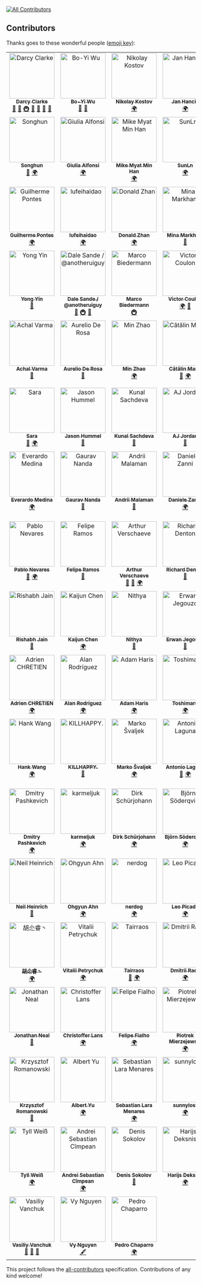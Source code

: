 
[![All Contributors](https://img.shields.io/badge/all_contributors-103-orange.svg?style=flat-square)](#contributors-)
## Contributors

Thanks goes to these wonderful people ([emoji key](https://github.com/kentcdodds/all-contributors#emoji-key)):

<!-- ALL-CONTRIBUTORS-LIST:START - Do not remove or modify this section -->
<!-- prettier-ignore-start -->
<!-- markdownlint-disable -->
<table>
  <tbody>
    <tr>
      <td align="center" valign="top" width="16.66%"><a href="http://darcyclarke.me/"><img src="https://avatars2.githubusercontent.com/u/459713?v=4?s=120" width="120px;" alt="Darcy Clarke"/><br /><sub><b>Darcy Clarke</b></sub></a><br /><a href="#ideas-darcyclarke" title="Ideas, Planning, & Feedback">🤔</a> <a href="https://github.com/h5bp/Front-end-Developer-Interview-Questions/commits?author=darcyclarke" title="Documentation">📖</a> <a href="#infra-darcyclarke" title="Infrastructure (Hosting, Build-Tools, etc)">🚇</a> <a href="https://github.com/h5bp/Front-end-Developer-Interview-Questions/pulls?q=is%3Apr+reviewed-by%3Adarcyclarke" title="Reviewed Pull Requests">👀</a> <a href="#question-darcyclarke" title="Answering Questions">💬</a> <a href="#talk-darcyclarke" title="Talks">📢</a> <a href="#maintenance-darcyclarke" title="Maintenance">🚧</a></td>
      <td align="center" valign="top" width="16.66%"><a href="http://about.me/appleboy"><img src="https://avatars0.githubusercontent.com/u/21979?v=4?s=120" width="120px;" alt="Bo-Yi Wu"/><br /><sub><b>Bo-Yi Wu</b></sub></a><br /><a href="https://github.com/h5bp/Front-end-Developer-Interview-Questions/commits?author=appleboy" title="Documentation">📖</a> <a href="https://github.com/h5bp/Front-end-Developer-Interview-Questions/pulls?q=is%3Apr+reviewed-by%3Aappleboy" title="Reviewed Pull Requests">👀</a></td>
      <td align="center" valign="top" width="16.66%"><a href="http://nikolay.it"><img src="https://avatars1.githubusercontent.com/u/3106986?v=4?s=120" width="120px;" alt="Nikolay Kostov"/><br /><sub><b>Nikolay Kostov</b></sub></a><br /><a href="#translation-NikolayIT" title="Translation">🌍</a></td>
      <td align="center" valign="top" width="16.66%"><a href="http://hancic.info"><img src="https://avatars3.githubusercontent.com/u/356488?v=4?s=120" width="120px;" alt="Jan Hancic"/><br /><sub><b>Jan Hancic</b></sub></a><br /><a href="#translation-janhancic" title="Translation">🌍</a></td>
      <td align="center" valign="top" width="16.66%"><a href="http://twitter.com/richgilbank"><img src="https://avatars2.githubusercontent.com/u/1245284?v=4?s=120" width="120px;" alt="Rich Gilbank"/><br /><sub><b>Rich Gilbank</b></sub></a><br /><a href="https://github.com/h5bp/Front-end-Developer-Interview-Questions/commits?author=richgilbank" title="Documentation">📖</a> <a href="https://github.com/h5bp/Front-end-Developer-Interview-Questions/pulls?q=is%3Apr+reviewed-by%3Arichgilbank" title="Reviewed Pull Requests">👀</a></td>
      <td align="center" valign="top" width="16.66%"><a href="https://github.com/mattiasw"><img src="https://avatars0.githubusercontent.com/u/564615?v=4?s=120" width="120px;" alt="Mattias Wallander"/><br /><sub><b>Mattias Wallander</b></sub></a><br /><a href="#translation-mattiasw" title="Translation">🌍</a></td>
    </tr>
    <tr>
      <td align="center" valign="top" width="16.66%"><a href="http://gplus.to/songhun"><img src="https://avatars0.githubusercontent.com/u/760451?v=4?s=120" width="120px;" alt="Songhun"/><br /><sub><b>Songhun</b></sub></a><br /><a href="https://github.com/h5bp/Front-end-Developer-Interview-Questions/commits?author=Songhun" title="Documentation">📖</a> <a href="#translation-Songhun" title="Translation">🌍</a></td>
      <td align="center" valign="top" width="16.66%"><a href="http://giugee.com/portfolio"><img src="https://avatars3.githubusercontent.com/u/458523?v=4?s=120" width="120px;" alt="Giulia Alfonsi"/><br /><sub><b>Giulia Alfonsi</b></sub></a><br /><a href="#translation-electricg" title="Translation">🌍</a></td>
      <td align="center" valign="top" width="16.66%"><a href="http://mmhan.net"><img src="https://avatars0.githubusercontent.com/u/301672?v=4?s=120" width="120px;" alt="Mike Myat Min Han"/><br /><sub><b>Mike Myat Min Han</b></sub></a><br /><a href="#translation-mmhan" title="Translation">🌍</a></td>
      <td align="center" valign="top" width="16.66%"><a href="http://www.zhihu.com/people/deng-chen-hua"><img src="https://avatars0.githubusercontent.com/u/1861976?v=4?s=120" width="120px;" alt="SunLn"/><br /><sub><b>SunLn</b></sub></a><br /><a href="#translation-SunLn" title="Translation">🌍</a></td>
      <td align="center" valign="top" width="16.66%"><a href="http://javarouka.github.com"><img src="https://avatars2.githubusercontent.com/u/1438503?v=4?s=120" width="120px;" alt="Yi, Hangehee"/><br /><sub><b>Yi, Hangehee</b></sub></a><br /><a href="#translation-javarouka" title="Translation">🌍</a></td>
      <td align="center" valign="top" width="16.66%"><a href="https://github.com/shawnqiang"><img src="https://avatars1.githubusercontent.com/u/284017?v=4?s=120" width="120px;" alt="shawnqiang"/><br /><sub><b>shawnqiang</b></sub></a><br /><a href="#translation-shawnqiang" title="Translation">🌍</a></td>
    </tr>
    <tr>
      <td align="center" valign="top" width="16.66%"><a href="http://guilhermepontes.com"><img src="https://avatars2.githubusercontent.com/u/2065325?v=4?s=120" width="120px;" alt="Guilherme Pontes"/><br /><sub><b>Guilherme Pontes</b></sub></a><br /><a href="#translation-guilhermepontes" title="Translation">🌍</a></td>
      <td align="center" valign="top" width="16.66%"><a href="https://github.com/lufeihaidao"><img src="https://avatars3.githubusercontent.com/u/1731864?v=4?s=120" width="120px;" alt="lufeihaidao"/><br /><sub><b>lufeihaidao</b></sub></a><br /><a href="#translation-lufeihaidao" title="Translation">🌍</a></td>
      <td align="center" valign="top" width="16.66%"><a href="http://about.me/DonaldZhan"><img src="https://avatars2.githubusercontent.com/u/3182876?v=4?s=120" width="120px;" alt="Donald Zhan"/><br /><sub><b>Donald Zhan</b></sub></a><br /><a href="#translation-dz1984" title="Translation">🌍</a></td>
      <td align="center" valign="top" width="16.66%"><a href="http://mina.codes"><img src="https://avatars1.githubusercontent.com/u/876210?v=4?s=120" width="120px;" alt="Mina Markham"/><br /><sub><b>Mina Markham</b></sub></a><br /><a href="https://github.com/h5bp/Front-end-Developer-Interview-Questions/commits?author=minamarkham" title="Documentation">📖</a></td>
      <td align="center" valign="top" width="16.66%"><a href="http://paulirish.com"><img src="https://avatars0.githubusercontent.com/u/39191?v=4?s=120" width="120px;" alt="Paul Irish"/><br /><sub><b>Paul Irish</b></sub></a><br /><a href="https://github.com/h5bp/Front-end-Developer-Interview-Questions/commits?author=paulirish" title="Documentation">📖</a></td>
      <td align="center" valign="top" width="16.66%"><a href="https://mathieuhays.co.uk"><img src="https://avatars2.githubusercontent.com/u/5703113?v=4?s=120" width="120px;" alt="Mathieu Hays"/><br /><sub><b>Mathieu Hays</b></sub></a><br /><a href="#translation-mathieuhays" title="Translation">🌍</a></td>
    </tr>
    <tr>
      <td align="center" valign="top" width="16.66%"><a href="https://yanni4night.github.io"><img src="https://avatars0.githubusercontent.com/u/1710436?v=4?s=120" width="120px;" alt="Yong Yin"/><br /><sub><b>Yong Yin</b></sub></a><br /><a href="https://github.com/h5bp/Front-end-Developer-Interview-Questions/commits?author=yanni4night" title="Documentation">📖</a></td>
      <td align="center" valign="top" width="16.66%"><a href="http://dalesande.com"><img src="https://avatars3.githubusercontent.com/u/181089?v=4?s=120" width="120px;" alt="Dale Sande / @anotheruiguy"/><br /><sub><b>Dale Sande / @anotheruiguy</b></sub></a><br /><a href="https://github.com/h5bp/Front-end-Developer-Interview-Questions/commits?author=blackfalcon" title="Documentation">📖</a> <a href="#infra-blackfalcon" title="Infrastructure (Hosting, Build-Tools, etc)">🚇</a> <a href="https://github.com/h5bp/Front-end-Developer-Interview-Questions/pulls?q=is%3Apr+reviewed-by%3Ablackfalcon" title="Reviewed Pull Requests">👀</a></td>
      <td align="center" valign="top" width="16.66%"><a href="https://www.marcobiedermann.com"><img src="https://avatars0.githubusercontent.com/u/5244986?v=4?s=120" width="120px;" alt="Marco Biedermann"/><br /><sub><b>Marco Biedermann</b></sub></a><br /><a href="#infra-marcobiedermann" title="Infrastructure (Hosting, Build-Tools, etc)">🚇</a></td>
      <td align="center" valign="top" width="16.66%"><a href="http://victorcoulon.com"><img src="https://avatars2.githubusercontent.com/u/594365?v=4?s=120" width="120px;" alt="Victor Coulon"/><br /><sub><b>Victor Coulon</b></sub></a><br /><a href="#translation-Victa" title="Translation">🌍</a> <a href="https://github.com/h5bp/Front-end-Developer-Interview-Questions/pulls?q=is%3Apr+reviewed-by%3AVicta" title="Reviewed Pull Requests">👀</a></td>
      <td align="center" valign="top" width="16.66%"><a href="https://github.com/demoive"><img src="https://avatars0.githubusercontent.com/u/472288?v=4?s=120" width="120px;" alt="Paulo Ávila"/><br /><sub><b>Paulo Ávila</b></sub></a><br /><a href="https://github.com/h5bp/Front-end-Developer-Interview-Questions/commits?author=demoive" title="Documentation">📖</a></td>
      <td align="center" valign="top" width="16.66%"><a href="https://github.com/ekremkaraca"><img src="https://avatars0.githubusercontent.com/u/690612?v=4?s=120" width="120px;" alt="Ekrem Karaca"/><br /><sub><b>Ekrem Karaca</b></sub></a><br /><a href="#translation-ekremkaraca" title="Translation">🌍</a></td>
    </tr>
    <tr>
      <td align="center" valign="top" width="16.66%"><a href="http://achalv.com"><img src="https://avatars3.githubusercontent.com/u/1014428?v=4?s=120" width="120px;" alt="Achal Varma"/><br /><sub><b>Achal Varma</b></sub></a><br /><a href="https://github.com/h5bp/Front-end-Developer-Interview-Questions/commits?author=achalv" title="Documentation">📖</a></td>
      <td align="center" valign="top" width="16.66%"><a href="https://www.audero.it"><img src="https://avatars2.githubusercontent.com/u/1430979?v=4?s=120" width="120px;" alt="Aurelio De Rosa"/><br /><sub><b>Aurelio De Rosa</b></sub></a><br /><a href="https://github.com/h5bp/Front-end-Developer-Interview-Questions/commits?author=AurelioDeRosa" title="Documentation">📖</a></td>
      <td align="center" valign="top" width="16.66%"><a href="https://github.com/d-i-b"><img src="https://avatars2.githubusercontent.com/u/553940?v=4?s=120" width="120px;" alt="Min Zhao"/><br /><sub><b>Min Zhao</b></sub></a><br /><a href="#translation-d-i-b" title="Translation">🌍</a></td>
      <td align="center" valign="top" width="16.66%"><a href="https://twitter.com/alrra"><img src="https://avatars1.githubusercontent.com/u/1223565?v=4?s=120" width="120px;" alt="Cătălin Mariș"/><br /><sub><b>Cătălin Mariș</b></sub></a><br /><a href="https://github.com/h5bp/Front-end-Developer-Interview-Questions/commits?author=alrra" title="Documentation">📖</a> <a href="#translation-alrra" title="Translation">🌍</a></td>
      <td align="center" valign="top" width="16.66%"><a href="https://s10wen.com"><img src="https://avatars2.githubusercontent.com/u/1136114?v=4?s=120" width="120px;" alt="Simon Owen"/><br /><sub><b>Simon Owen</b></sub></a><br /><a href="https://github.com/h5bp/Front-end-Developer-Interview-Questions/commits?author=s10wen" title="Documentation">📖</a></td>
      <td align="center" valign="top" width="16.66%"><a href="https://github.com/MaximKhlobystov"><img src="https://avatars0.githubusercontent.com/u/5004762?v=4?s=120" width="120px;" alt="Maxim Khlobystov"/><br /><sub><b>Maxim Khlobystov</b></sub></a><br /><a href="https://github.com/h5bp/Front-end-Developer-Interview-Questions/commits?author=MaximKhlobystov" title="Documentation">📖</a> <a href="https://github.com/h5bp/Front-end-Developer-Interview-Questions/pulls?q=is%3Apr+reviewed-by%3AMaximKhlobystov" title="Reviewed Pull Requests">👀</a></td>
    </tr>
    <tr>
      <td align="center" valign="top" width="16.66%"><a href="https://github.com/dermatobia"><img src="https://avatars2.githubusercontent.com/u/4896612?v=4?s=120" width="120px;" alt="Sara"/><br /><sub><b>Sara</b></sub></a><br /><a href="https://github.com/h5bp/Front-end-Developer-Interview-Questions/commits?author=dermatobia" title="Documentation">📖</a> <a href="#translation-dermatobia" title="Translation">🌍</a></td>
      <td align="center" valign="top" width="16.66%"><a href="https://github.com/jhummel"><img src="https://avatars0.githubusercontent.com/u/495484?v=4?s=120" width="120px;" alt="Jason Hummel"/><br /><sub><b>Jason Hummel</b></sub></a><br /><a href="https://github.com/h5bp/Front-end-Developer-Interview-Questions/commits?author=jhummel" title="Documentation">📖</a></td>
      <td align="center" valign="top" width="16.66%"><a href="https://github.com/kunsachdeva"><img src="https://avatars2.githubusercontent.com/u/5383258?v=4?s=120" width="120px;" alt="Kunal Sachdeva"/><br /><sub><b>Kunal Sachdeva</b></sub></a><br /><a href="https://github.com/h5bp/Front-end-Developer-Interview-Questions/commits?author=kunsachdeva" title="Documentation">📖</a></td>
      <td align="center" valign="top" width="16.66%"><a href="https://strugee.net"><img src="https://avatars0.githubusercontent.com/u/911174?v=4?s=120" width="120px;" alt="AJ Jordan"/><br /><sub><b>AJ Jordan</b></sub></a><br /><a href="https://github.com/h5bp/Front-end-Developer-Interview-Questions/commits?author=strugee" title="Documentation">📖</a></td>
      <td align="center" valign="top" width="16.66%"><a href="https://github.com/paulalexandru"><img src="https://avatars2.githubusercontent.com/u/10955105?v=4?s=120" width="120px;" alt="paulalexandru"/><br /><sub><b>paulalexandru</b></sub></a><br /><a href="https://github.com/h5bp/Front-end-Developer-Interview-Questions/commits?author=paulalexandru" title="Documentation">📖</a> <a href="#translation-paulalexandru" title="Translation">🌍</a></td>
      <td align="center" valign="top" width="16.66%"><a href="https://github.com/rozehan"><img src="https://avatars0.githubusercontent.com/u/2157467?v=4?s=120" width="120px;" alt="dot"/><br /><sub><b>dot</b></sub></a><br /><a href="#infra-rozehan" title="Infrastructure (Hosting, Build-Tools, etc)">🚇</a> <a href="#translation-rozehan" title="Translation">🌍</a></td>
    </tr>
    <tr>
      <td align="center" valign="top" width="16.66%"><a href="http://twitter.com/billowblut"><img src="https://avatars3.githubusercontent.com/u/1256959?v=4?s=120" width="120px;" alt="Everardo Medina"/><br /><sub><b>Everardo Medina</b></sub></a><br /><a href="#translation-everblut" title="Translation">🌍</a></td>
      <td align="center" valign="top" width="16.66%"><a href="https://github.com/gauravmuk"><img src="https://avatars0.githubusercontent.com/u/250947?v=4?s=120" width="120px;" alt="Gaurav Nanda"/><br /><sub><b>Gaurav Nanda</b></sub></a><br /><a href="https://github.com/h5bp/Front-end-Developer-Interview-Questions/commits?author=gauravmuk" title="Documentation">📖</a></td>
      <td align="center" valign="top" width="16.66%"><a href="https://github.com/malaman"><img src="https://avatars0.githubusercontent.com/u/6554653?v=4?s=120" width="120px;" alt="Andrii Malaman"/><br /><sub><b>Andrii Malaman</b></sub></a><br /><a href="https://github.com/h5bp/Front-end-Developer-Interview-Questions/commits?author=malaman" title="Documentation">📖</a></td>
      <td align="center" valign="top" width="16.66%"><a href="http://www.betterpixels.co.uk"><img src="https://avatars3.githubusercontent.com/u/419147?v=4?s=120" width="120px;" alt="Daniele Zanni"/><br /><sub><b>Daniele Zanni</b></sub></a><br /><a href="#translation-syymza" title="Translation">🌍</a></td>
      <td align="center" valign="top" width="16.66%"><a href="https://fernandofreitasalves.com"><img src="https://avatars3.githubusercontent.com/u/1414472?v=4?s=120" width="120px;" alt="Fernando Freitas Alves"/><br /><sub><b>Fernando Freitas Alves</b></sub></a><br /><a href="#translation-ffreitasalves" title="Translation">🌍</a></td>
      <td align="center" valign="top" width="16.66%"><a href="https://github.com/tjwudi"><img src="https://avatars0.githubusercontent.com/u/5257816?v=4?s=120" width="120px;" alt="John Wu"/><br /><sub><b>John Wu</b></sub></a><br /><a href="https://github.com/h5bp/Front-end-Developer-Interview-Questions/commits?author=tjwudi" title="Documentation">📖</a></td>
    </tr>
    <tr>
      <td align="center" valign="top" width="16.66%"><a href="https://github.com/pnevares"><img src="https://avatars0.githubusercontent.com/u/211764?v=4?s=120" width="120px;" alt="Pablo Nevares"/><br /><sub><b>Pablo Nevares</b></sub></a><br /><a href="https://github.com/h5bp/Front-end-Developer-Interview-Questions/commits?author=pnevares" title="Documentation">📖</a> <a href="#translation-pnevares" title="Translation">🌍</a></td>
      <td align="center" valign="top" width="16.66%"><a href="https://github.com/f3liperamos"><img src="https://avatars3.githubusercontent.com/u/4040037?v=4?s=120" width="120px;" alt="Felipe Ramos"/><br /><sub><b>Felipe Ramos</b></sub></a><br /><a href="https://github.com/h5bp/Front-end-Developer-Interview-Questions/commits?author=f3liperamos" title="Documentation">📖</a></td>
      <td align="center" valign="top" width="16.66%"><a href="http://twitter.com/arthur_versch"><img src="https://avatars0.githubusercontent.com/u/6025224?v=4?s=120" width="120px;" alt="Arthur Verschaeve"/><br /><sub><b>Arthur Verschaeve</b></sub></a><br /><a href="https://github.com/h5bp/Front-end-Developer-Interview-Questions/commits?author=arthurvr" title="Documentation">📖</a> <a href="https://github.com/h5bp/Front-end-Developer-Interview-Questions/pulls?q=is%3Apr+reviewed-by%3Aarthurvr" title="Reviewed Pull Requests">👀</a> <a href="#translation-arthurvr" title="Translation">🌍</a></td>
      <td align="center" valign="top" width="16.66%"><a href="https://github.com/isdampe"><img src="https://avatars1.githubusercontent.com/u/7271686?v=4?s=120" width="120px;" alt="Richard Denton"/><br /><sub><b>Richard Denton</b></sub></a><br /><a href="https://github.com/h5bp/Front-end-Developer-Interview-Questions/commits?author=isdampe" title="Documentation">📖</a></td>
      <td align="center" valign="top" width="16.66%"><a href="https://github.com/kubum"><img src="https://avatars3.githubusercontent.com/u/169803?v=4?s=120" width="120px;" alt="Andrey Fadeyev"/><br /><sub><b>Andrey Fadeyev</b></sub></a><br /><a href="#translation-kubum" title="Translation">🌍</a></td>
      <td align="center" valign="top" width="16.66%"><a href="https://github.com/rimager"><img src="https://avatars0.githubusercontent.com/u/7401367?v=4?s=120" width="120px;" alt="rimager"/><br /><sub><b>rimager</b></sub></a><br /><a href="https://github.com/h5bp/Front-end-Developer-Interview-Questions/commits?author=rimager" title="Documentation">📖</a></td>
    </tr>
    <tr>
      <td align="center" valign="top" width="16.66%"><a href="https://github.com/rjain11"><img src="https://avatars3.githubusercontent.com/u/5899771?v=4?s=120" width="120px;" alt="Rishabh Jain"/><br /><sub><b>Rishabh Jain</b></sub></a><br /><a href="https://github.com/h5bp/Front-end-Developer-Interview-Questions/commits?author=rjain11" title="Documentation">📖</a></td>
      <td align="center" valign="top" width="16.66%"><a href="https://github.com/Kaijun"><img src="https://avatars3.githubusercontent.com/u/1693027?v=4?s=120" width="120px;" alt="Kaijun Chen"/><br /><sub><b>Kaijun Chen</b></sub></a><br /><a href="#translation-Kaijun" title="Translation">🌍</a></td>
      <td align="center" valign="top" width="16.66%"><a href="https://github.com/NkS90"><img src="https://avatars2.githubusercontent.com/u/2872399?v=4?s=120" width="120px;" alt="Nithya"/><br /><sub><b>Nithya</b></sub></a><br /><a href="https://github.com/h5bp/Front-end-Developer-Interview-Questions/commits?author=NkS90" title="Documentation">📖</a></td>
      <td align="center" valign="top" width="16.66%"><a href="http://www.erwanjegouzo.com"><img src="https://avatars3.githubusercontent.com/u/366909?v=4?s=120" width="120px;" alt="Erwan Jegouzo"/><br /><sub><b>Erwan Jegouzo</b></sub></a><br /><a href="https://github.com/h5bp/Front-end-Developer-Interview-Questions/commits?author=erwanjegouzo" title="Documentation">📖</a></td>
      <td align="center" valign="top" width="16.66%"><a href="https://www.linkedin.com/in/tiemevanveen"><img src="https://avatars3.githubusercontent.com/u/1330668?v=4?s=120" width="120px;" alt="Tieme van Veen"/><br /><sub><b>Tieme van Veen</b></sub></a><br /><a href="https://github.com/h5bp/Front-end-Developer-Interview-Questions/commits?author=teameh" title="Documentation">📖</a></td>
      <td align="center" valign="top" width="16.66%"><a href="https://github.com/linkgod"><img src="https://avatars3.githubusercontent.com/u/1736020?v=4?s=120" width="120px;" alt="Hsun"/><br /><sub><b>Hsun</b></sub></a><br /><a href="#translation-linkgod" title="Translation">🌍</a></td>
    </tr>
    <tr>
      <td align="center" valign="top" width="16.66%"><a href="https://github.com/adrienchretien"><img src="https://avatars2.githubusercontent.com/u/1096295?v=4?s=120" width="120px;" alt="Adrien CHRETIEN"/><br /><sub><b>Adrien CHRETIEN</b></sub></a><br /><a href="#translation-adrienchretien" title="Translation">🌍</a></td>
      <td align="center" valign="top" width="16.66%"><a href="https://github.com/shnere"><img src="https://avatars1.githubusercontent.com/u/780497?v=4?s=120" width="120px;" alt="Alan Rodríguez"/><br /><sub><b>Alan Rodríguez</b></sub></a><br /><a href="#translation-shnere" title="Translation">🌍</a></td>
      <td align="center" valign="top" width="16.66%"><a href="http://harisadam.com"><img src="https://avatars0.githubusercontent.com/u/797521?v=4?s=120" width="120px;" alt="Adam Haris"/><br /><sub><b>Adam Haris</b></sub></a><br /><a href="#translation-harisadam" title="Translation">🌍</a></td>
      <td align="center" valign="top" width="16.66%"><a href="http://toshimaru.net/"><img src="https://avatars0.githubusercontent.com/u/803398?v=4?s=120" width="120px;" alt="Toshimaru"/><br /><sub><b>Toshimaru</b></sub></a><br /><a href="#translation-toshimaru" title="Translation">🌍</a></td>
      <td align="center" valign="top" width="16.66%"><a href="http://shankarcabus.com.br"><img src="https://avatars3.githubusercontent.com/u/1202421?v=4?s=120" width="120px;" alt="Shankar Cabus"/><br /><sub><b>Shankar Cabus</b></sub></a><br /><a href="#translation-shankarcabus" title="Translation">🌍</a></td>
      <td align="center" valign="top" width="16.66%"><a href="https://github.com/lukasz-jakub-adamczuk"><img src="https://avatars0.githubusercontent.com/u/1239848?v=4?s=120" width="120px;" alt="Ash"/><br /><sub><b>Ash</b></sub></a><br /><a href="#translation-lukasz-jakub-adamczuk" title="Translation">🌍</a></td>
    </tr>
    <tr>
      <td align="center" valign="top" width="16.66%"><a href="https://github.com/hanksudo"><img src="https://avatars2.githubusercontent.com/u/467745?v=4?s=120" width="120px;" alt="Hank Wang"/><br /><sub><b>Hank Wang</b></sub></a><br /><a href="#translation-hanksudo" title="Translation">🌍</a></td>
      <td align="center" valign="top" width="16.66%"><a href="https://graybobo.github.io/"><img src="https://avatars2.githubusercontent.com/u/790332?v=4?s=120" width="120px;" alt="KILLHAPPY."/><br /><sub><b>KILLHAPPY.</b></sub></a><br /><a href="https://github.com/h5bp/Front-end-Developer-Interview-Questions/commits?author=Graybobo" title="Documentation">📖</a></td>
      <td align="center" valign="top" width="16.66%"><a href="http://msvaljek.blogspot.com"><img src="https://avatars0.githubusercontent.com/u/2877320?v=4?s=120" width="120px;" alt="Marko Švaljek"/><br /><sub><b>Marko Švaljek</b></sub></a><br /><a href="#translation-msval" title="Translation">🌍</a></td>
      <td align="center" valign="top" width="16.66%"><a href="https://www.funcion13.com"><img src="https://avatars2.githubusercontent.com/u/946645?v=4?s=120" width="120px;" alt="Antonio Laguna"/><br /><sub><b>Antonio Laguna</b></sub></a><br /><a href="https://github.com/h5bp/Front-end-Developer-Interview-Questions/commits?author=Antonio-Laguna" title="Documentation">📖</a> <a href="#translation-Antonio-Laguna" title="Translation">🌍</a></td>
      <td align="center" valign="top" width="16.66%"><a href="http://www.mi2oon.com"><img src="https://avatars3.githubusercontent.com/u/464143?v=4?s=120" width="120px;" alt="Mithun Dhiman"/><br /><sub><b>Mithun Dhiman</b></sub></a><br /><a href="#translation-mi2oon" title="Translation">🌍</a></td>
      <td align="center" valign="top" width="16.66%"><a href="http://darklg.me"><img src="https://avatars1.githubusercontent.com/u/307957?v=4?s=120" width="120px;" alt="Kévin Rocher / @Darklg"/><br /><sub><b>Kévin Rocher / @Darklg</b></sub></a><br /><a href="#translation-Darklg" title="Translation">🌍</a></td>
    </tr>
    <tr>
      <td align="center" valign="top" width="16.66%"><a href="http://dpashk.com"><img src="https://avatars3.githubusercontent.com/u/1157741?v=4?s=120" width="120px;" alt="Dmitry Pashkevich"/><br /><sub><b>Dmitry Pashkevich</b></sub></a><br /><a href="#translation-dpashkevich" title="Translation">🌍</a></td>
      <td align="center" valign="top" width="16.66%"><a href="https://github.com/karmeljuk"><img src="https://avatars0.githubusercontent.com/u/5672886?v=4?s=120" width="120px;" alt="karmeljuk"/><br /><sub><b>karmeljuk</b></sub></a><br /><a href="#translation-karmeljuk" title="Translation">🌍</a></td>
      <td align="center" valign="top" width="16.66%"><a href="https://decaf.de"><img src="https://avatars2.githubusercontent.com/u/1297466?v=4?s=120" width="120px;" alt="Dirk Schürjohann"/><br /><sub><b>Dirk Schürjohann</b></sub></a><br /><a href="#translation-schuer" title="Translation">🌍</a></td>
      <td align="center" valign="top" width="16.66%"><a href="https://github.com/cybear"><img src="https://avatars1.githubusercontent.com/u/73858?v=4?s=120" width="120px;" alt="Björn Söderqvist"/><br /><sub><b>Björn Söderqvist</b></sub></a><br /><a href="#translation-cybear" title="Translation">🌍</a></td>
      <td align="center" valign="top" width="16.66%"><a href="http://www.nitinh.com"><img src="https://avatars1.githubusercontent.com/u/50523?v=4?s=120" width="120px;" alt="Nitin Hayaran"/><br /><sub><b>Nitin Hayaran</b></sub></a><br /><a href="https://github.com/h5bp/Front-end-Developer-Interview-Questions/commits?author=nitinhayaran" title="Documentation">📖</a></td>
      <td align="center" valign="top" width="16.66%"><a href="http://poetro.hu/"><img src="https://avatars0.githubusercontent.com/u/412052?v=4?s=120" width="120px;" alt="Peter Galiba"/><br /><sub><b>Peter Galiba</b></sub></a><br /><a href="https://github.com/h5bp/Front-end-Developer-Interview-Questions/commits?author=Poetro" title="Documentation">📖</a></td>
    </tr>
    <tr>
      <td align="center" valign="top" width="16.66%"><a href="http://neilheinrich.com"><img src="https://avatars2.githubusercontent.com/u/23180?v=4?s=120" width="120px;" alt="Neil Heinrich"/><br /><sub><b>Neil Heinrich</b></sub></a><br /><a href="https://github.com/h5bp/Front-end-Developer-Interview-Questions/commits?author=nheinrich" title="Documentation">📖</a></td>
      <td align="center" valign="top" width="16.66%"><a href="http://ohgyun.com"><img src="https://avatars2.githubusercontent.com/u/582314?v=4?s=120" width="120px;" alt="Ohgyun Ahn"/><br /><sub><b>Ohgyun Ahn</b></sub></a><br /><a href="#translation-ohgyun" title="Translation">🌍</a></td>
      <td align="center" valign="top" width="16.66%"><a href="https://github.com/nerdog"><img src="https://avatars3.githubusercontent.com/u/1648813?v=4?s=120" width="120px;" alt="nerdog"/><br /><sub><b>nerdog</b></sub></a><br /><a href="#translation-nerdog" title="Translation">🌍</a></td>
      <td align="center" valign="top" width="16.66%"><a href="http://leo.cr"><img src="https://avatars2.githubusercontent.com/u/117184?v=4?s=120" width="120px;" alt="Leo Picado"/><br /><sub><b>Leo Picado</b></sub></a><br /><a href="#translation-leopic" title="Translation">🌍</a></td>
      <td align="center" valign="top" width="16.66%"><a href="http://refine.hull.io"><img src="https://avatars3.githubusercontent.com/u/9458?v=4?s=120" width="120px;" alt="Romain Dardour"/><br /><sub><b>Romain Dardour</b></sub></a><br /><a href="#translation-unity" title="Translation">🌍</a></td>
      <td align="center" valign="top" width="16.66%"><a href="http://blog.alexanderseville.com/"><img src="https://avatars2.githubusercontent.com/u/1172331?v=4?s=120" width="120px;" alt="Alex Seville"/><br /><sub><b>Alex Seville</b></sub></a><br /><a href="https://github.com/h5bp/Front-end-Developer-Interview-Questions/commits?author=alex-seville" title="Documentation">📖</a></td>
    </tr>
    <tr>
      <td align="center" valign="top" width="16.66%"><a href="http://hooray.cnblogs.com"><img src="https://avatars3.githubusercontent.com/u/1574903?v=4?s=120" width="120px;" alt="胡尐睿丶"/><br /><sub><b>胡尐睿丶</b></sub></a><br /><a href="#translation-hooray" title="Translation">🌍</a></td>
      <td align="center" valign="top" width="16.66%"><a href="http://petrychuk.com"><img src="https://avatars3.githubusercontent.com/u/744568?v=4?s=120" width="120px;" alt="Vitalii Petrychuk"/><br /><sub><b>Vitalii Petrychuk</b></sub></a><br /><a href="#translation-vermilion1" title="Translation">🌍</a></td>
      <td align="center" valign="top" width="16.66%"><a href="http://tairraos.github.io"><img src="https://avatars1.githubusercontent.com/u/185069?v=4?s=120" width="120px;" alt="Tairraos"/><br /><sub><b>Tairraos</b></sub></a><br /><a href="https://github.com/h5bp/Front-end-Developer-Interview-Questions/commits?author=Tairraos" title="Documentation">📖</a> <a href="#translation-Tairraos" title="Translation">🌍</a></td>
      <td align="center" valign="top" width="16.66%"><a href="https://github.com/draev"><img src="https://avatars2.githubusercontent.com/u/842729?v=4?s=120" width="120px;" alt="Dmitrii Raev"/><br /><sub><b>Dmitrii Raev</b></sub></a><br /><a href="#translation-draev" title="Translation">🌍</a></td>
      <td align="center" valign="top" width="16.66%"><a href="https://github.com/bpu"><img src="https://avatars1.githubusercontent.com/u/3254402?v=4?s=120" width="120px;" alt="Bartek"/><br /><sub><b>Bartek</b></sub></a><br /><a href="#translation-bpu" title="Translation">🌍</a></td>
      <td align="center" valign="top" width="16.66%"><a href="https://twitter.com/vitorbal"><img src="https://avatars2.githubusercontent.com/u/626038?v=4?s=120" width="120px;" alt="Vitor Balocco"/><br /><sub><b>Vitor Balocco</b></sub></a><br /><a href="https://github.com/h5bp/Front-end-Developer-Interview-Questions/commits?author=vitorbal" title="Documentation">📖</a></td>
    </tr>
    <tr>
      <td align="center" valign="top" width="16.66%"><a href="http://jonathantneal.com"><img src="https://avatars0.githubusercontent.com/u/188426?v=4?s=120" width="120px;" alt="Jonathan Neal"/><br /><sub><b>Jonathan Neal</b></sub></a><br /><a href="https://github.com/h5bp/Front-end-Developer-Interview-Questions/commits?author=jonathantneal" title="Documentation">📖</a></td>
      <td align="center" valign="top" width="16.66%"><a href="https://github.com/Muqito"><img src="https://avatars3.githubusercontent.com/u/3002925?v=4?s=120" width="120px;" alt="Christoffer Lans"/><br /><sub><b>Christoffer Lans</b></sub></a><br /><a href="#translation-Muqito" title="Translation">🌍</a></td>
      <td align="center" valign="top" width="16.66%"><a href="http://www.felipefialho.com/"><img src="https://avatars0.githubusercontent.com/u/3603793?v=4?s=120" width="120px;" alt="Felipe Fialho"/><br /><sub><b>Felipe Fialho</b></sub></a><br /><a href="#translation-LFeh" title="Translation">🌍</a></td>
      <td align="center" valign="top" width="16.66%"><a href="http://piotrek.co"><img src="https://avatars3.githubusercontent.com/u/85532?v=4?s=120" width="120px;" alt="Piotrek Mierzejewski"/><br /><sub><b>Piotrek Mierzejewski</b></sub></a><br /><a href="#translation-pim" title="Translation">🌍</a></td>
      <td align="center" valign="top" width="16.66%"><a href="http://patrikwibron.se/"><img src="https://avatars3.githubusercontent.com/u/233347?v=4?s=120" width="120px;" alt="Patrik Wibron"/><br /><sub><b>Patrik Wibron</b></sub></a><br /><a href="#translation-wibron" title="Translation">🌍</a></td>
      <td align="center" valign="top" width="16.66%"><a href="http://vdv73.ru"><img src="https://avatars3.githubusercontent.com/u/971061?v=4?s=120" width="120px;" alt="Dmitry Vislov"/><br /><sub><b>Dmitry Vislov</b></sub></a><br /><a href="#translation-vdv73rus" title="Translation">🌍</a></td>
    </tr>
    <tr>
      <td align="center" valign="top" width="16.66%"><a href="http://krzysztofromanowski.pl"><img src="https://avatars2.githubusercontent.com/u/522810?v=4?s=120" width="120px;" alt="Krzysztof Romanowski"/><br /><sub><b>Krzysztof Romanowski</b></sub></a><br /><a href="https://github.com/h5bp/Front-end-Developer-Interview-Questions/commits?author=castus" title="Documentation">📖</a></td>
      <td align="center" valign="top" width="16.66%"><a href="http://www.very-geek.com"><img src="https://avatars3.githubusercontent.com/u/1104018?v=4?s=120" width="120px;" alt="Albert Yu"/><br /><sub><b>Albert Yu</b></sub></a><br /><a href="#translation-nightire" title="Translation">🌍</a></td>
      <td align="center" valign="top" width="16.66%"><a href="https://twitter.com/slaramen"><img src="https://avatars3.githubusercontent.com/u/585824?v=4?s=120" width="120px;" alt="Sebastian Lara Menares"/><br /><sub><b>Sebastian Lara Menares</b></sub></a><br /><a href="#translation-slara" title="Translation">🌍</a></td>
      <td align="center" valign="top" width="16.66%"><a href="http://sunnylost.com/"><img src="https://avatars3.githubusercontent.com/u/693496?v=4?s=120" width="120px;" alt="sunnylost"/><br /><sub><b>sunnylost</b></sub></a><br /><a href="#translation-sunnylost" title="Translation">🌍</a></td>
      <td align="center" valign="top" width="16.66%"><a href="https://github.com/miniflycn"><img src="https://avatars3.githubusercontent.com/u/2239584?v=4?s=120" width="120px;" alt="Daniel Yang"/><br /><sub><b>Daniel Yang</b></sub></a><br /><a href="https://github.com/h5bp/Front-end-Developer-Interview-Questions/commits?author=miniflycn" title="Documentation">📖</a></td>
      <td align="center" valign="top" width="16.66%"><a href="http://contains.me/"><img src="https://avatars0.githubusercontent.com/u/1562646?v=4?s=120" width="120px;" alt="Michael P. Pfeiffer"/><br /><sub><b>Michael P. Pfeiffer</b></sub></a><br /><a href="#translation-frontdevde" title="Translation">🌍</a></td>
    </tr>
    <tr>
      <td align="center" valign="top" width="16.66%"><a href="http://craft-interactive.de/"><img src="https://avatars1.githubusercontent.com/u/1557092?v=4?s=120" width="120px;" alt="Tyll Weiß"/><br /><sub><b>Tyll Weiß</b></sub></a><br /><a href="#translation-Inkdpixels" title="Translation">🌍</a></td>
      <td align="center" valign="top" width="16.66%"><a href="http://andreime.com"><img src="https://avatars2.githubusercontent.com/u/636000?v=4?s=120" width="120px;" alt="Andrei Sebastian Cîmpean"/><br /><sub><b>Andrei Sebastian Cîmpean</b></sub></a><br /><a href="#translation-andreisebastianc" title="Translation">🌍</a></td>
      <td align="center" valign="top" width="16.66%"><a href="http://sokolov.cc/"><img src="https://avatars0.githubusercontent.com/u/113721?v=4?s=120" width="120px;" alt="Denis Sokolov"/><br /><sub><b>Denis Sokolov</b></sub></a><br /><a href="https://github.com/h5bp/Front-end-Developer-Interview-Questions/commits?author=denis-sokolov" title="Documentation">📖</a></td>
      <td align="center" valign="top" width="16.66%"><a href="https://github.com/arcanous"><img src="https://avatars3.githubusercontent.com/u/4963067?v=4?s=120" width="120px;" alt="Harijs Deksnis"/><br /><sub><b>Harijs Deksnis</b></sub></a><br /><a href="#translation-arcanous" title="Translation">🌍</a></td>
      <td align="center" valign="top" width="16.66%"><a href="http://htmlcssjavascript.com/"><img src="https://avatars0.githubusercontent.com/u/361421?v=4?s=120" width="120px;" alt="Rob Larsen"/><br /><sub><b>Rob Larsen</b></sub></a><br /><a href="#ideas-roblarsen" title="Ideas, Planning, & Feedback">🤔</a> <a href="https://github.com/h5bp/Front-end-Developer-Interview-Questions/pulls?q=is%3Apr+reviewed-by%3Aroblarsen" title="Reviewed Pull Requests">👀</a> <a href="#maintenance-roblarsen" title="Maintenance">🚧</a></td>
      <td align="center" valign="top" width="16.66%"><a href="https://cezaraugusto.net/"><img src="https://avatars0.githubusercontent.com/u/4672033?v=4?s=120" width="120px;" alt="Cezar Augusto"/><br /><sub><b>Cezar Augusto</b></sub></a><br /><a href="#ideas-cezaraugusto" title="Ideas, Planning, & Feedback">🤔</a> <a href="#infra-cezaraugusto" title="Infrastructure (Hosting, Build-Tools, etc)">🚇</a> <a href="https://github.com/h5bp/Front-end-Developer-Interview-Questions/pulls?q=is%3Apr+reviewed-by%3Acezaraugusto" title="Reviewed Pull Requests">👀</a> <a href="#maintenance-cezaraugusto" title="Maintenance">🚧</a></td>
    </tr>
    <tr>
      <td align="center" valign="top" width="16.66%"><a href="https://www.linkedin.com/in/vvanchuk/"><img src="https://avatars1.githubusercontent.com/u/6904368?v=4?s=120" width="120px;" alt="Vasiliy Vanchuk"/><br /><sub><b>Vasiliy Vanchuk</b></sub></a><br /><a href="#ideas-vvscode" title="Ideas, Planning, & Feedback">🤔</a> <a href="https://github.com/h5bp/Front-end-Developer-Interview-Questions/pulls?q=is%3Apr+reviewed-by%3Avvscode" title="Reviewed Pull Requests">👀</a> <a href="#maintenance-vvscode" title="Maintenance">🚧</a></td>
      <td align="center" valign="top" width="16.66%"><a href="https://github.com/veronvynguyen"><img src="https://avatars.githubusercontent.com/u/17018972?v=4?s=120" width="120px;" alt="Vy Nguyen"/><br /><sub><b>Vy Nguyen</b></sub></a><br /><a href="#content-veronvynguyen" title="Content">🖋</a></td>
      <td align="center" valign="top" width="16.66%"><a href="https://pchaparro.netlify.app/"><img src="https://avatars.githubusercontent.com/u/94259578?v=4?s=120" width="120px;" alt="Pedro Chaparro"/><br /><sub><b>Pedro Chaparro</b></sub></a><br /><a href="#translation-PChaparro" title="Translation">🌍</a></td>
    </tr>
  </tbody>
</table>

<!-- markdownlint-restore -->
<!-- prettier-ignore-end -->

<!-- ALL-CONTRIBUTORS-LIST:END -->

This project follows the [all-contributors](https://github.com/kentcdodds/all-contributors) specification. Contributions of any kind welcome!